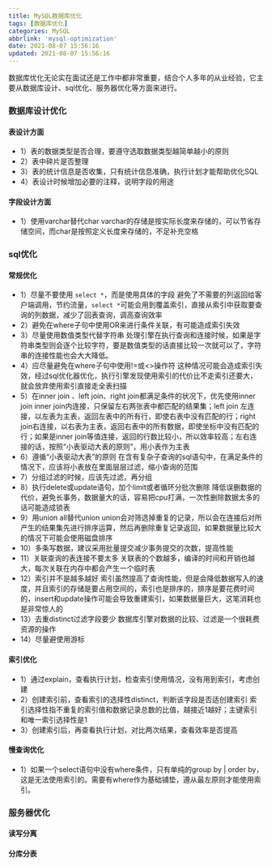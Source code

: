 ```yaml
---
title: MySQL数据库优化
tags: [数据库优化]
categories: MySQL
abbrlink: 'mysql-optimization'
date: 2021-08-07 15:56:16
updated: 2021-08-07 15:56:16
---
```


<div class="note info">数据库优化无论实在面试还是工作中都非常重要，结合个人多年的从业经验，它主要从数据库设计、sql优化、服务器优化等方面来进行。</div>

### 数据库设计优化
   #### 表设计方面
   - 1）表的数据类型是否合理，要遵守选取数据类型越简单越小的原则
   - 2）表中碎片是否整理
   - 3）表的统计信息是否收集，只有统计信息准确，执行计划才能帮助优化SQL
   - 4）表设计时候增加必要的注释，说明字段的用途
   #### 字段设计方面
   - 1）使用varchar替代char
        varchar的存储是按实际长度来存储的，可以节省存储空间，而char是按照定义长度来存储的，不足补充空格
 
### sql优化
   #### 常规优化
   - 1）尽量不要使用 `select *`，而是使用具体的字段
        避免了不需要的列返回给客户端调用，节约流量，`select *`可能会用到覆盖索引，直接从索引中获取要查询的列数据，减少了回表查询，调高查询效率
   - 2）避免在where子句中使用OR来进行条件关联，有可能造成索引失效
   - 3）尽量使用数值类型代替字符串
        处理引擎在执行查询和连接时候，如果是字符串类型则会逐个比较字符，要是数值类型的话直接比较一次就可以了，字符串的连接性能也会大大降低。
   - 4）应尽量避免在where子句中使用!=或<>操作符
        这种情况可能会造成索引失效，经过sql优化器优化，执行引擎发现使用索引的代价比不走索引还要大，就会放弃使用索引直接走全表扫描
   - 5）在inner join 、left join、right join都满足条件的状况下，优先使用inner join
        inner join内连接，只保留左右两张表中都匹配的结果集；left join 左连接，以左表为主表，返回左表中的所有行，即使右表中没有匹配的行；right join右连接，以右表为主表，返回右表中的所有数据，即使坐标中没有匹配的行；如果是inner join等值连接，返回的行数比较小，所以效率较高；左右连接的话，按照“小表驱动大表的原则”，用小表作为主表
   - 6）遵循“小表驱动大表”的原则
        在含有复杂子查询的sql语句中，在满足条件的情况下，应该将小表放在里面层层过滤，缩小查询的范围
   - 7）分组过滤的时候，应该先过滤，再分组
   - 8）执行delete或update语句，加个limit或者循环分批次删除
        降低误删数据的代价，避免长事务，数据量大的话，容易把cpu打满，一次性删除数据太多的话可能造成锁表
   - 9）用union all替代union
        union会对筛选掉重复的记录，所以会在连接后对所产生的结果集先进行排序运算，然后再删除重复记录返回，如果数据量比较大的情况下可能会使用磁盘排序
   - 10）多条写数据，建议采用批量提交减少事务提交的次数，提高性能
   - 11）关联查询的表连接不要太多
        关联表的个数越多，编译的时间和开销也越大，每次关联在内存中都会产生一个临时表
   - 12）索引并不是越多越好
        索引虽然提高了查询性能，但是会降低数据写入的速度，并且索引的存储是要占用空间的，索引也是排序的，排序是要花费时间的，insert和update操作可能会导致重建索引，如果数据量巨大，这笔消耗也是非常惊人的 
   - 13）去重distinct过滤字段要少
        数据库引擎对数据的比较、过滤是一个很耗费资源的操作
   - 14）尽量避使用游标
    
   #### 索引优化
   - 1）通过explain，查看执行计划，检查索引使用情况，没有用到索引，考虑创建
   - 2）创建索引前，查看索引的选择性distinct，判断该字段是否适创建索引
      索引选择性指不重复的索引值和数据记录总数的比值，越接近1越好；主键索引和唯一索引选择性是1
   - 3）创建索引后，再查看执行计划，对比两次结果，查看效率是否提高
   #### 慢查询优化
   - 1）如果一个select语句中没有where条件，只有单纯的group by | order by，这是无法使用索引的。需要有where作为基础铺垫，遵从最左原则才能使用索引。
 
### 服务器优化
#### 读写分离

#### 分库分表